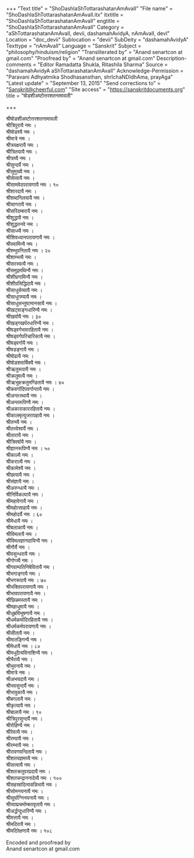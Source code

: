 +++
"Text title" = "ShoDashIaShTottarashatanAmAvalI"
"File name" = "ShoDashIaShTottarashatanAmAvalI.itx"
itxtitle = "ShoDashIaShTottarashatanAmAvalI"
engtitle = "ShoDashIaShTottarashatanAmAvalI"
Category = "aShTottarashatanAmAvalI, devii, dashamahAvidyA, nAmAvalI, devI"
Location = "doc_devii"
Sublocation = "devii"
SubDeity = "dashamahAvidyA"
Texttype = "nAmAvalI"
Language = "Sanskrit"
Subject = "philosophy/hinduism/religion"
"Transliterated by" = "Anand senartcon at gmail.com"
"Proofread by" = "Anand senartcon at gmail.com"
Description-comments = "Editor Ramadatta Shukla, Ritashila Sharma"
Source = "dashamahAvidyA aShTottarashatanAmAvalI"
Acknowledge-Permission = "Paravani Adhyatmika Shodhasansthan, shrIchaNDIdhAma, prayAga"
"Latest update" = "September 13, 2015"
"Send corrections to" = "Sanskrit@cheerful.com"
"Site access" = "https://sanskritdocuments.org"
title = "षोडशीअष्टोत्तरशतनामावली"

+++
  
 श्रीषोडशीअष्टोत्तरशतनामावली   
श्रीत्रिपुरायै नमः ।  
श्रीषोडश्यै नमः ।  
श्रीमात्रे नमः ।  
श्रीत्रयक्षरायै नमः ।  
श्रीत्रितयायै नमः ।  
श्रीत्रय्यै नमः ।  
श्रीसुन्दर्यै नमः ।  
श्रीसुमुख्यै नमः ।  
श्रीसेव्यायै नमः ।  
श्रीसामवेदपरायणायै नमः । १०  
श्रीशारदायै नमः ।  
श्रीशब्दनिलयायै नमः ।  
श्रीसागरायै नमः ।  
श्रीसरिदम्बरायै नमः ।  
श्रीशुद्धायै नमः ।  
श्रीशुद्धतनवे नमः ।  
श्रीसाध्व्यै नमः ।  
श्रीशिवध्यानपरायणायै नमः ।  
श्रीस्वामिन्यै नमः ।  
श्रीश्म्भुवनितायै नमः । २०  
श्रीशाम्भव्यै नमः ।  
श्रीसरस्वत्यै नमः ।  
श्रीसमुद्रमथिन्यै नमः ।  
श्रीशीघ्रगामिन्यै नमः ।  
श्रीशीग्रसिद्धिदायै नमः ।  
श्रीसाधुसेव्यायै नमः ।  
श्रीसाधुगम्यायै नमः ।  
श्रीसाधुसन्तुष्टमानसायै नमः ।  
श्रीखट्वाङ्गधारिण्यै नमः ।  
श्रीखर्वायै नमः । ३०  
श्रीखड्गखर्परधारिण्यै नमः ।  
श्रीषड्वर्गभावरहितायै नमः ।  
श्रीषड्वर्गपरिचारिकायै नमः ।  
श्रीषड्वर्गायै नमः ।  
श्रीषडङ्गायै नमः ।  
श्रीषोढायै नमः ।  
श्रीषोडशवार्षिक्यै नमः ।  
श्रीऋतुरूपायै नमः ।  
श्रीक्रतुमत्यै नमः ।  
श्रीऋभुक्षक्रतुमण्डितायै नमः । ४०  
श्रीकवर्गादिपवर्गान्तायै नमः ।  
श्रीअन्तःस्थायै नमः ।  
श्रीअन्तरूपिण्यै नमः ।  
श्रीअकाराकाररहितायै नमः ।  
श्रीकालमृत्युजरापहायै नमः ।  
श्रीतन्व्यै नमः ।  
श्रीतत्त्वेश्वर्यै नमः ।  
श्रीतारायै नमः ।  
श्रीत्रिवर्षायै नमः ।  
श्रीज्ञानरूपिण्यै नमः । ५०  
श्रीकाल्यै नमः ।  
श्रीकराल्यै नमः ।  
श्रीकामेश्यै नमः ।  
श्रीछायायै नमः ।  
श्रीसंज्ञायै नमः ।  
श्रीअरुन्धत्यै नमः ।  
श्रीनिर्विकल्पायै नमः ।  
श्रीमहावेगायै नमः ।  
श्रीमहोत्साहायै नमः ।  
श्रीमहोदर्यै नमः । ६०  
श्रीमेधायै नमः ।  
श्रीबलाकायै नमः ।  
श्रीविमलायै नमः ।  
श्रीविमलज्ञानदायिन्यै नमः ।  
श्रीगौर्यै नमः ।  
श्रीवसुन्धरायै नमः ।  
श्रीगोप्त्र्यै नमः ।  
श्रीगवाम्पतिनिषेवितायै नमः ।  
श्रीभगाङ्गायै नमः ।  
श्रीभगरूपायै नमः । ७०  
श्रीभक्तिपरायणायै नमः ।  
श्रीभावपरायणायै नमः ।  
श्रीछिन्नमस्तायै नमः ।  
श्रीमहाधूमायै नमः ।  
श्रीधूम्रविभूषणायै नमः ।  
श्रीधर्मकर्मादिरहितायै नमः ।  
श्रीधर्मकर्मपरायणायै नमः ।  
श्रीसीतायै नमः ।  
श्रीमातङ्गिन्यै नमः ।  
श्रीमेधायै नमः । ८०  
श्रीमधुदैत्यविनाशिन्यै नमः ।  
श्रीभैरव्यै नमः ।  
श्रीभुवनायै नमः ।  
श्रीमात्रे नमः ।  
श्रीअभयदायै नमः ।  
श्रीभवसुन्दर्यै नमः ।  
श्रीभावुकायै नमः ।  
श्रीबगलायै नमः ।  
श्रीकृत्यायै नमः ।  
श्रीबालायै नमः । ९०  
श्रीत्रिपुरसुन्दर्यै नमः ।  
श्रीरोहिण्यै नमः ।  
श्रीरेवत्यै नमः ।  
श्रीरम्यायै नमः ।  
श्रीरम्भायै नमः ।  
श्रीरावणवन्दितायै नमः ।  
श्रीशतयज्ञमय्यै नमः ।  
श्रीसत्त्वायै नमः ।  
श्रीशतक्रतुवरप्रदायै नमः ।  
श्रीशतचन्द्राननादेव्यै नमः । १००  
श्रीसहस्रादित्यसन्निभायै नमः ।  
श्रीसोमनयनायै नमः ।  
श्रीसूर्याग्निनयनायै नमः ।  
श्रीव्याघ्रचर्माम्बरावृतायै नमः ।  
श्रीअर्द्धन्दुधारिण्यै नमः ।  
श्रीमत्तायै नमः ।  
श्रीमदिरायै नमः ।  
श्रीमदिरेक्षणायै नमः । १०८  
  
  
Encoded and proofread by  
Anand senartcon at gmail.com  
  
